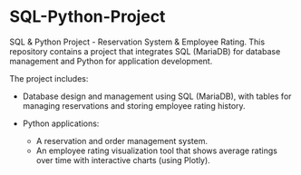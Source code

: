 # SQL-Python-Project

SQL & Python Project - Reservation System & Employee Rating. This repository contains a project that integrates SQL (MariaDB) for database management and Python for application development.

The project includes:

- Database design and management using SQL (MariaDB), with tables for managing reservations and storing employee rating history.

- Python applications:
    - A reservation and order management system.
    - An employee rating visualization tool that shows average ratings over time with interactive charts (using Plotly).
